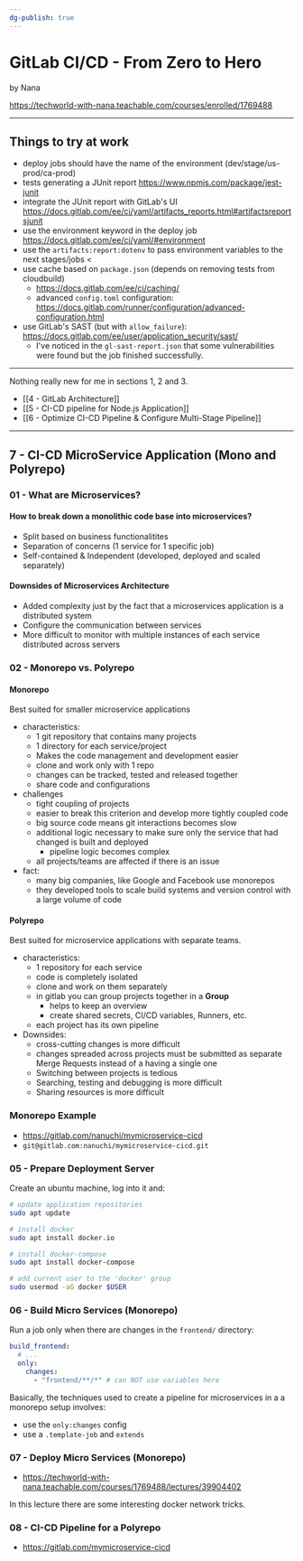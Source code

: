 ```yaml
---
dg-publish: true
---
```

# GitLab CI/CD - From Zero to Hero

by Nana

<https://techworld-with-nana.teachable.com/courses/enrolled/1769488>

---

## Things to try at work

- deploy jobs should have the name of the environment (dev/stage/us-prod/ca-prod)
- tests generating a JUnit report <https://www.npmjs.com/package/jest-junit>
- integrate the JUnit report with GitLab's UI <https://docs.gitlab.com/ee/ci/yaml/artifacts_reports.html#artifactsreportsjunit>
- use the environment keyword in the deploy job <https://docs.gitlab.com/ee/ci/yaml/#environment>
- use the `artifacts:report:dotenv` to pass environment variables to the next stages/jobs <
- use cache based on `package.json` (depends on removing tests from cloudbuild)
    - <https://docs.gitlab.com/ee/ci/caching/>
    - advanced `config.toml` configuration: <https://docs.gitlab.com/runner/configuration/advanced-configuration.html>
- use GitLab's SAST (but with `allow_failure`): <https://docs.gitlab.com/ee/user/application_security/sast/>
    - I've noticed in the `gl-sast-report.json` that some vulnerabilities were found but the job finished successfully.


---


Nothing really new for me in sections 1, 2 and 3.

- [[4 - GitLab Architecture]]
- [[5 - CI-CD pipeline for Node.js Application]]
- [[6 - Optimize CI-CD Pipeline & Configure Multi-Stage Pipeline]]

---

## 7 - CI-CD MicroService Application (Mono and Polyrepo)

### 01 - What are Microservices?

#### How to break down a monolithic code base into microservices?

- Split based on business functionalitites
- Separation of concerns (1 service for 1 specific job)
- Self-contained & Independent (developed, deployed and scaled separately)

#### Downsides of Microservices Architecture

- Added complexity just by the fact that a microservices application is a distributed system
- Configure the communication between services
- More difficult to monitor with multiple instances of each service distributed across servers


### 02 - Monorepo vs. Polyrepo

#### Monorepo

Best suited for smaller microservice applications

- characteristics:
    - 1 git repository that contains many projects
    - 1 directory for each service/project
    - Makes the code management and development easier
    - clone and work only with 1 repo
    - changes can be tracked, tested and released together
    - share code and configurations
- challenges
    - tight coupling of projects
    - easier to break this criterion and develop more tightly coupled code
    - big source code means git interactions becomes slow
    - additional logic necessary to make sure only the service that had changed is built and deployed
        - pipeline logic becomes complex
    - all projects/teams are affected if there is an issue
- fact:
  - many big companies, like Google and Facebook use monorepos
  - they developed tools to scale build systems and version control with a large volume of code

#### Polyrepo

Best suited for microservice applications with separate teams.

- characteristics:
    - 1 repository for each service
    - code is completely isolated
    - clone and work on them separately
    - in gitlab you can group projects together in a **Group**
        - helps to keep an overview
        - create shared secrets, CI/CD variables, Runners, etc.
    - each project has its own pipeline
- Downsides:
    - cross-cutting changes is more difficult
    - changes spreaded across projects must be submitted as separate Merge Requests instead of a having a single one
    - Switching between projects is tedious
    - Searching, testing and debugging is more difficult
    - Sharing resources is more difficult


### Monorepo Example

- <https://gitlab.com/nanuchi/mymicroservice-cicd>
- `git@gitlab.com:nanuchi/mymicroservice-cicd.git`

### 05 - Prepare Deployment Server

Create an ubuntu machine, log into it and:

```bash
# update application repositories
sudo apt update

# install docker
sudo apt install docker.io

# install docker-compose
sudo apt install docker-compose

# add current user to the 'docker' group
sudo usermod -aG docker $USER
```

### 06 - Build Micro Services (Monorepo)

Run a job only when there are changes in the `frontend/` directory:
```yaml
build_frontend:
  # ...
  only:
    changes:
      - "frontend/**/*" # can NOT use variables here
```

Basically, the techniques used to create a pipeline for microservices in a a monorepo setup involves:

- use the `only:changes` config
- use a `.template-job` and `extends`

### 07 - Deploy Micro Services (Monorepo)

- <https://techworld-with-nana.teachable.com/courses/1769488/lectures/39904402>

In this lecture there are some interesting docker network tricks.


### 08 - CI-CD Pipeline for a Polyrepo

- <https://gitlab.com/mymicroservice-cicd>

